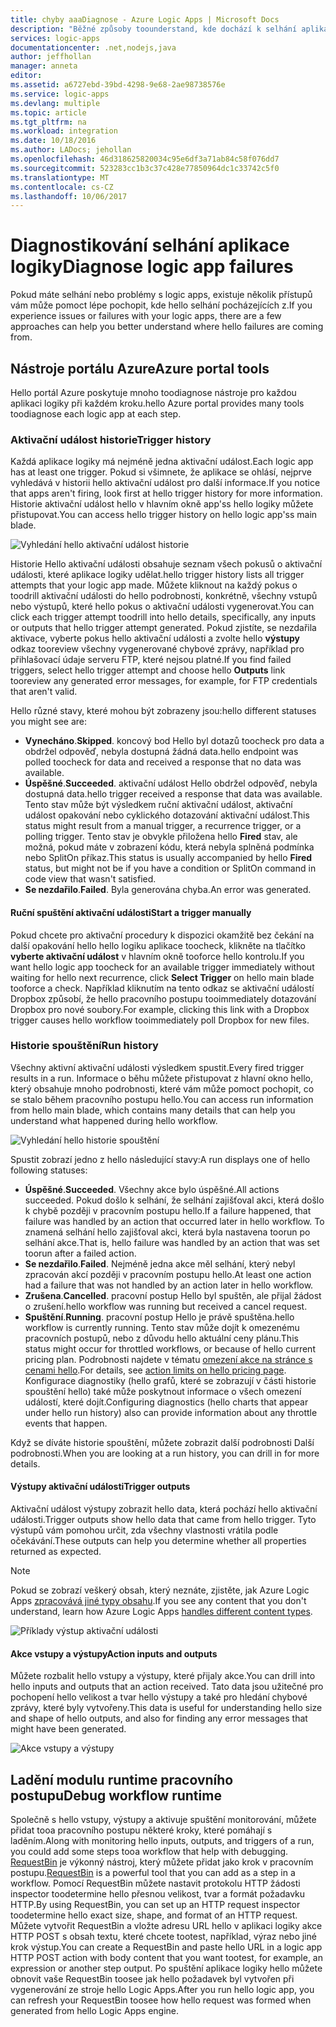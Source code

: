 ```yaml
---
title: chyby aaaDiagnose - Azure Logic Apps | Microsoft Docs
description: "Běžné způsoby toounderstand, kde dochází k selhání aplikace logiky"
services: logic-apps
documentationcenter: .net,nodejs,java
author: jeffhollan
manager: anneta
editor: 
ms.assetid: a6727ebd-39bd-4298-9e68-2ae98738576e
ms.service: logic-apps
ms.devlang: multiple
ms.topic: article
ms.tgt_pltfrm: na
ms.workload: integration
ms.date: 10/18/2016
ms.author: LADocs; jehollan
ms.openlocfilehash: 46d318625820034c95e6df3a71ab84c58f076dd7
ms.sourcegitcommit: 523283cc1b3c37c428e77850964dc1c33742c5f0
ms.translationtype: MT
ms.contentlocale: cs-CZ
ms.lasthandoff: 10/06/2017
---
```

# <a name="diagnose-logic-app-failures"></a><span data-ttu-id="cb1d4-103">Diagnostikování selhání aplikace logiky</span><span class="sxs-lookup"><span data-stu-id="cb1d4-103">Diagnose logic app failures</span></span>
<span data-ttu-id="cb1d4-104">Pokud máte selhání nebo problémy s logic apps, existuje několik přístupů vám může pomoct lépe pochopit, kde hello selhání pocházejících z.</span><span class="sxs-lookup"><span data-stu-id="cb1d4-104">If you experience issues or failures with your logic apps, there are a few approaches can help you better understand where hello failures are coming from.</span></span>  

## <a name="azure-portal-tools"></a><span data-ttu-id="cb1d4-105">Nástroje portálu Azure</span><span class="sxs-lookup"><span data-stu-id="cb1d4-105">Azure portal tools</span></span>
<span data-ttu-id="cb1d4-106">Hello portál Azure poskytuje mnoho toodiagnose nástroje pro každou aplikaci logiky při každém kroku.</span><span class="sxs-lookup"><span data-stu-id="cb1d4-106">hello Azure portal provides many tools toodiagnose each logic app at each step.</span></span>

### <a name="trigger-history"></a><span data-ttu-id="cb1d4-107">Aktivační událost historie</span><span class="sxs-lookup"><span data-stu-id="cb1d4-107">Trigger history</span></span>

<span data-ttu-id="cb1d4-108">Každá aplikace logiky má nejméně jedna aktivační událost.</span><span class="sxs-lookup"><span data-stu-id="cb1d4-108">Each logic app has at least one trigger.</span></span> <span data-ttu-id="cb1d4-109">Pokud si všimnete, že aplikace se ohlásí, nejprve vyhledává v historii hello aktivační událost pro další informace.</span><span class="sxs-lookup"><span data-stu-id="cb1d4-109">If you notice that apps aren't firing, look first at hello trigger history for more information.</span></span> <span data-ttu-id="cb1d4-110">Historie aktivační událost hello v hlavním okně app'ss hello logiky můžete přistupovat.</span><span class="sxs-lookup"><span data-stu-id="cb1d4-110">You can access hello trigger history on hello logic app'ss main blade.</span></span>

![Vyhledání hello aktivační událost historie][1]

<span data-ttu-id="cb1d4-112">Historie Hello aktivační události obsahuje seznam všech pokusů o aktivační události, které aplikace logiky udělat.</span><span class="sxs-lookup"><span data-stu-id="cb1d4-112">hello trigger history lists all trigger attempts that your logic app made.</span></span> <span data-ttu-id="cb1d4-113">Můžete kliknout na každý pokus o toodrill aktivační události do hello podrobnosti, konkrétně, všechny vstupů nebo výstupů, které hello pokus o aktivační události vygenerovat.</span><span class="sxs-lookup"><span data-stu-id="cb1d4-113">You can click each trigger attempt toodrill into hello details, specifically, any inputs or outputs that hello trigger attempt generated.</span></span> <span data-ttu-id="cb1d4-114">Pokud zjistíte, se nezdařila aktivace, vyberte pokus hello aktivační události a zvolte hello **výstupy** odkaz tooreview všechny vygenerované chybové zprávy, například pro přihlašovací údaje serveru FTP, které nejsou platné.</span><span class="sxs-lookup"><span data-stu-id="cb1d4-114">If you find failed triggers, select hello trigger attempt and choose hello **Outputs** link tooreview any generated error messages, for example, for FTP credentials that aren't valid.</span></span>

<span data-ttu-id="cb1d4-115">Hello různé stavy, které mohou být zobrazeny jsou:</span><span class="sxs-lookup"><span data-stu-id="cb1d4-115">hello different statuses you might see are:</span></span>

* <span data-ttu-id="cb1d4-116">**Vynecháno**.</span><span class="sxs-lookup"><span data-stu-id="cb1d4-116">**Skipped**.</span></span> <span data-ttu-id="cb1d4-117">koncový bod Hello byl dotazů toocheck pro data a obdržel odpověď, nebyla dostupná žádná data.</span><span class="sxs-lookup"><span data-stu-id="cb1d4-117">hello endpoint was polled toocheck for data and received a response that no data was available.</span></span>
* <span data-ttu-id="cb1d4-118">**Úspěšné**.</span><span class="sxs-lookup"><span data-stu-id="cb1d4-118">**Succeeded**.</span></span> <span data-ttu-id="cb1d4-119">aktivační událost Hello obdržel odpověď, nebyla dostupná data.</span><span class="sxs-lookup"><span data-stu-id="cb1d4-119">hello trigger received a response that data was available.</span></span> <span data-ttu-id="cb1d4-120">Tento stav může být výsledkem ruční aktivační událost, aktivační událost opakování nebo cyklického dotazování aktivační událost.</span><span class="sxs-lookup"><span data-stu-id="cb1d4-120">This status might result from a manual trigger, a recurrence trigger, or a polling trigger.</span></span> <span data-ttu-id="cb1d4-121">Tento stav je obvykle přiložena hello **Fired** stav, ale možná, pokud máte v zobrazení kódu, která nebyla splněná podmínka nebo SplitOn příkaz.</span><span class="sxs-lookup"><span data-stu-id="cb1d4-121">This status is usually accompanied by hello **Fired** status, but might not be if you have a condition or SplitOn command in code view that wasn't satisfied.</span></span>
* <span data-ttu-id="cb1d4-122">**Se nezdařilo**.</span><span class="sxs-lookup"><span data-stu-id="cb1d4-122">**Failed**.</span></span> <span data-ttu-id="cb1d4-123">Byla generována chyba.</span><span class="sxs-lookup"><span data-stu-id="cb1d4-123">An error was generated.</span></span>

#### <a name="start-a-trigger-manually"></a><span data-ttu-id="cb1d4-124">Ruční spuštění aktivační události</span><span class="sxs-lookup"><span data-stu-id="cb1d4-124">Start a trigger manually</span></span>

<span data-ttu-id="cb1d4-125">Pokud chcete pro aktivační procedury k dispozici okamžitě bez čekání na další opakování hello hello logiku aplikace toocheck, klikněte na tlačítko **vyberte aktivační událost** v hlavním okně tooforce hello kontrolu.</span><span class="sxs-lookup"><span data-stu-id="cb1d4-125">If you want hello logic app toocheck for an available trigger immediately without waiting for hello next recurrence, click **Select Trigger** on hello main blade tooforce a check.</span></span> <span data-ttu-id="cb1d4-126">Například kliknutím na tento odkaz se aktivační událostí Dropbox způsobí, že hello pracovního postupu tooimmediately dotazování Dropbox pro nové soubory.</span><span class="sxs-lookup"><span data-stu-id="cb1d4-126">For example, clicking this link with a Dropbox trigger causes hello workflow tooimmediately poll Dropbox for new files.</span></span>

### <a name="run-history"></a><span data-ttu-id="cb1d4-127">Historie spouštění</span><span class="sxs-lookup"><span data-stu-id="cb1d4-127">Run history</span></span>

<span data-ttu-id="cb1d4-128">Všechny aktivní aktivační události výsledkem spustit.</span><span class="sxs-lookup"><span data-stu-id="cb1d4-128">Every fired trigger results in a run.</span></span> <span data-ttu-id="cb1d4-129">Informace o běhu můžete přistupovat z hlavní okno hello, který obsahuje mnoho podrobnosti, které vám může pomoct pochopit, co se stalo během pracovního postupu hello.</span><span class="sxs-lookup"><span data-stu-id="cb1d4-129">You can access run information from hello main blade, which contains many details that can help you understand what happened during hello workflow.</span></span>

![Vyhledání hello historie spouštění][2]

<span data-ttu-id="cb1d4-131">Spustit zobrazí jedno z hello následující stavy:</span><span class="sxs-lookup"><span data-stu-id="cb1d4-131">A run displays one of hello following statuses:</span></span>

* <span data-ttu-id="cb1d4-132">**Úspěšné**.</span><span class="sxs-lookup"><span data-stu-id="cb1d4-132">**Succeeded**.</span></span> <span data-ttu-id="cb1d4-133">Všechny akce bylo úspěšné.</span><span class="sxs-lookup"><span data-stu-id="cb1d4-133">All actions succeeded.</span></span> <span data-ttu-id="cb1d4-134">Pokud došlo k selhání, že selhání zajišťoval akci, která došlo k chybě později v pracovním postupu hello.</span><span class="sxs-lookup"><span data-stu-id="cb1d4-134">If a failure happened, that failure was handled by an action that occurred later in hello workflow.</span></span> <span data-ttu-id="cb1d4-135">To znamená selhání hello zajišťoval akci, která byla nastavena toorun po selhání akce.</span><span class="sxs-lookup"><span data-stu-id="cb1d4-135">That is, hello failure was handled by an action that was set toorun after a failed action.</span></span>
* <span data-ttu-id="cb1d4-136">**Se nezdařilo**.</span><span class="sxs-lookup"><span data-stu-id="cb1d4-136">**Failed**.</span></span> <span data-ttu-id="cb1d4-137">Nejméně jedna akce měl selhání, který nebyl zpracován akcí později v pracovním postupu hello.</span><span class="sxs-lookup"><span data-stu-id="cb1d4-137">At least one action had a failure that was not handled by an action later in hello workflow.</span></span>
* <span data-ttu-id="cb1d4-138">**Zrušena**.</span><span class="sxs-lookup"><span data-stu-id="cb1d4-138">**Cancelled**.</span></span> <span data-ttu-id="cb1d4-139">pracovní postup Hello byl spuštěn, ale přijal žádost o zrušení.</span><span class="sxs-lookup"><span data-stu-id="cb1d4-139">hello workflow was running but received a cancel request.</span></span>
* <span data-ttu-id="cb1d4-140">**Spuštění**.</span><span class="sxs-lookup"><span data-stu-id="cb1d4-140">**Running**.</span></span> <span data-ttu-id="cb1d4-141">pracovní postup Hello je právě spuštěna.</span><span class="sxs-lookup"><span data-stu-id="cb1d4-141">hello workflow is currently running.</span></span> <span data-ttu-id="cb1d4-142">Tento stav může dojít k omezenému pracovních postupů, nebo z důvodu hello aktuální ceny plánu.</span><span class="sxs-lookup"><span data-stu-id="cb1d4-142">This status might occur for throttled workflows, or because of hello current pricing plan.</span></span> <span data-ttu-id="cb1d4-143">Podrobnosti najdete v tématu [omezení akce na stránce s cenami hello](https://azure.microsoft.com/pricing/details/app-service/plans/).</span><span class="sxs-lookup"><span data-stu-id="cb1d4-143">For details, see [action limits on hello pricing page](https://azure.microsoft.com/pricing/details/app-service/plans/).</span></span> <span data-ttu-id="cb1d4-144">Konfigurace diagnostiky (hello grafů, které se zobrazují v části historie spouštění hello) také může poskytnout informace o všech omezení událostí, které dojít.</span><span class="sxs-lookup"><span data-stu-id="cb1d4-144">Configuring diagnostics (hello charts that appear under hello run history) also can provide information about any throttle events that happen.</span></span>

<span data-ttu-id="cb1d4-145">Když se díváte historie spouštění, můžete zobrazit další podrobnosti Další podrobnosti.</span><span class="sxs-lookup"><span data-stu-id="cb1d4-145">When you are looking at a run history, you can drill in for more details.</span></span>  

#### <a name="trigger-outputs"></a><span data-ttu-id="cb1d4-146">Výstupy aktivační události</span><span class="sxs-lookup"><span data-stu-id="cb1d4-146">Trigger outputs</span></span>

<span data-ttu-id="cb1d4-147">Aktivační událost výstupy zobrazit hello data, která pochází hello aktivační události.</span><span class="sxs-lookup"><span data-stu-id="cb1d4-147">Trigger outputs show hello data that came from hello trigger.</span></span> <span data-ttu-id="cb1d4-148">Tyto výstupů vám pomohou určit, zda všechny vlastnosti vrátila podle očekávání.</span><span class="sxs-lookup"><span data-stu-id="cb1d4-148">These outputs can help you determine whether all properties returned as expected.</span></span>

> [!NOTE]
> <span data-ttu-id="cb1d4-149">Pokud se zobrazí veškerý obsah, který neznáte, zjistěte, jak Azure Logic Apps [zpracovává jiné typy obsahu](../logic-apps/logic-apps-content-type.md).</span><span class="sxs-lookup"><span data-stu-id="cb1d4-149">If you see any content that you don't understand, learn how Azure Logic Apps [handles different content types](../logic-apps/logic-apps-content-type.md).</span></span>
> 

![Příklady výstup aktivační události][3]

#### <a name="action-inputs-and-outputs"></a><span data-ttu-id="cb1d4-151">Akce vstupy a výstupy</span><span class="sxs-lookup"><span data-stu-id="cb1d4-151">Action inputs and outputs</span></span>

<span data-ttu-id="cb1d4-152">Můžete rozbalit hello vstupy a výstupy, které přijaly akce.</span><span class="sxs-lookup"><span data-stu-id="cb1d4-152">You can drill into hello inputs and outputs that an action received.</span></span> <span data-ttu-id="cb1d4-153">Tato data jsou užitečné pro pochopení hello velikost a tvar hello výstupy a také pro hledání chybové zprávy, které byly vytvořeny.</span><span class="sxs-lookup"><span data-stu-id="cb1d4-153">This data is useful for understanding hello size and shape of hello outputs, and also for finding any error messages that might have been generated.</span></span>

![Akce vstupy a výstupy][4]

## <a name="debug-workflow-runtime"></a><span data-ttu-id="cb1d4-155">Ladění modulu runtime pracovního postupu</span><span class="sxs-lookup"><span data-stu-id="cb1d4-155">Debug workflow runtime</span></span>

<span data-ttu-id="cb1d4-156">Společně s hello vstupy, výstupy a aktivuje spuštění monitorování, můžete přidat tooa pracovního postupu některé kroky, které pomáhají s laděním.</span><span class="sxs-lookup"><span data-stu-id="cb1d4-156">Along with monitoring hello inputs, outputs, and triggers of a run, you could add some steps tooa workflow that help with debugging.</span></span> 
<span data-ttu-id="cb1d4-157">[RequestBin](http://requestb.in) je výkonný nástroj, který můžete přidat jako krok v pracovním postupu.</span><span class="sxs-lookup"><span data-stu-id="cb1d4-157">[RequestBin](http://requestb.in) is a powerful tool that you can add as a step in a workflow.</span></span> <span data-ttu-id="cb1d4-158">Pomocí RequestBin můžete nastavit protokolu HTTP žádosti inspector toodetermine hello přesnou velikost, tvar a formát požadavku HTTP.</span><span class="sxs-lookup"><span data-stu-id="cb1d4-158">By using RequestBin, you can set up an HTTP request inspector toodetermine hello exact size, shape, and format of an HTTP request.</span></span> <span data-ttu-id="cb1d4-159">Můžete vytvořit RequestBin a vložte adresu URL hello v aplikaci logiky akce HTTP POST s obsah textu, které chcete tootest, například, výraz nebo jiné krok výstup.</span><span class="sxs-lookup"><span data-stu-id="cb1d4-159">You can create a RequestBin and paste hello URL in a logic app HTTP POST action with body content that you want tootest, for example, an expression or another step output.</span></span> <span data-ttu-id="cb1d4-160">Po spuštění aplikace logiky hello můžete obnovit vaše RequestBin toosee jak hello požadavek byl vytvořen při vygenerování ze stroje hello Logic Apps.</span><span class="sxs-lookup"><span data-stu-id="cb1d4-160">After you run hello logic app, you can refresh your RequestBin toosee how hello request was formed when generated from hello Logic Apps engine.</span></span>

<!-- image references -->
[1]: ./media/logic-apps-diagnosing-failures/triggerhistory.png
[2]: ./media/logic-apps-diagnosing-failures/runhistory.png
[3]: ./media/logic-apps-diagnosing-failures/triggeroutputslink.png
[4]: ./media/logic-apps-diagnosing-failures/actionoutputs.png
